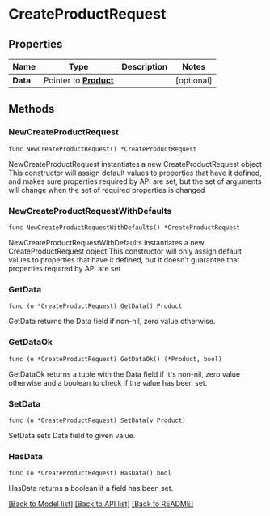 # CreateProductRequest

## Properties

Name | Type | Description | Notes
------------ | ------------- | ------------- | -------------
**Data** | Pointer to [**Product**](Product.md) |  | [optional] 

## Methods

### NewCreateProductRequest

`func NewCreateProductRequest() *CreateProductRequest`

NewCreateProductRequest instantiates a new CreateProductRequest object
This constructor will assign default values to properties that have it defined,
and makes sure properties required by API are set, but the set of arguments
will change when the set of required properties is changed

### NewCreateProductRequestWithDefaults

`func NewCreateProductRequestWithDefaults() *CreateProductRequest`

NewCreateProductRequestWithDefaults instantiates a new CreateProductRequest object
This constructor will only assign default values to properties that have it defined,
but it doesn't guarantee that properties required by API are set

### GetData

`func (o *CreateProductRequest) GetData() Product`

GetData returns the Data field if non-nil, zero value otherwise.

### GetDataOk

`func (o *CreateProductRequest) GetDataOk() (*Product, bool)`

GetDataOk returns a tuple with the Data field if it's non-nil, zero value otherwise
and a boolean to check if the value has been set.

### SetData

`func (o *CreateProductRequest) SetData(v Product)`

SetData sets Data field to given value.

### HasData

`func (o *CreateProductRequest) HasData() bool`

HasData returns a boolean if a field has been set.


[[Back to Model list]](../README.md#documentation-for-models) [[Back to API list]](../README.md#documentation-for-api-endpoints) [[Back to README]](../README.md)



